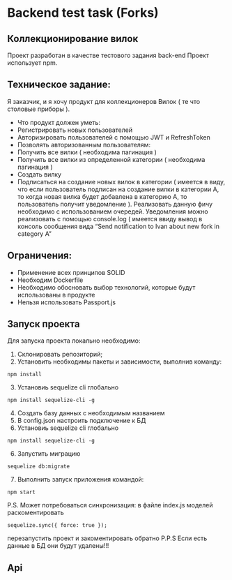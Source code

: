# Backend test task (Forks)
## Коллекционирование вилок

Проект разработан в качестве тестового задания back-end
Проект использует npm.
## Техническое задание:
Я заказчик, и я хочу продукт для коллекционеров Вилок ( те что столовые приборы ).
* Что продукт должен уметь:
* Регистрировать новых пользователей
* Авторизировать пользователей с помощью JWT и RefreshToken
* Позволять авторизованным пользователям:
* Получить все вилки ( необходима пагинация )
* Получить все вилки из определенной категории ( необходима пагинация )
* Создать вилку
* Подписаться на создание новых вилок в категории 
( имеется в виду, что если пользователь подписан на создание вилки в категории А, то когда новая вилка будет добавлена в категорию А, то пользователь получит уведомление ). Реализовать данную фичу необходимо с использованием очередей. Уведомления можно реализовать с помощью console.log ( имеется ввиду вывод в консоль сообщения вида “Send notification to Ivan about new fork in category A”
## Ограничения:
* Применение всех принципов SOLID
* Необходим Dockerfile
* Необходимо обосновать выбор технологий, которые будут использованы в продукте
* Нельзя использовать Passport.js


## Запуск проекта 
Для запуска проекта локально необходимо: 
1. Склонировать репозиторий;
2. Установить необходимы пакеты и зависимости, выполнив команду: 
```
npm install
```
3. Установиь sequelize cli глобально
```
npm install sequelize-cli -g
```
4. Создать базу данных с необходимым названием
5. В config.json настроить подключение к БД
6. Установиь sequelize cli глобально
```
npm install sequelize-cli -g
```
6. Запустить миграцию
```
sequelize db:migrate
```
7. Выполнить запуск приложения командой: 
```
npm start
```
P.S. Может потребоваться синхронизация: в файле index.js моделей раскоментировать 
```
sequelize.sync({ force: true });
```
перезапустить проект и закоментировать обратно
P.P.S Если есть данные в БД они будут удалены!!!

## Api

